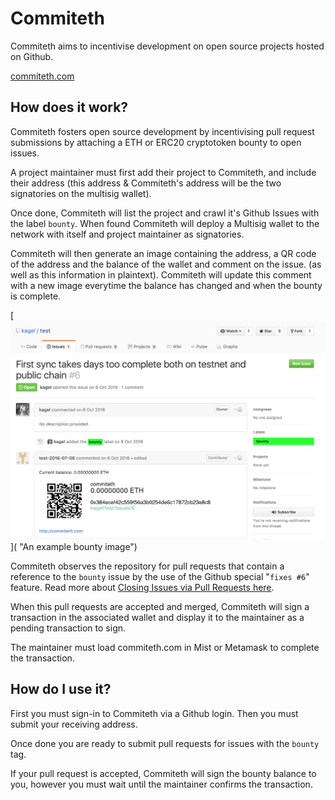 # Commiteth

Commiteth aims to incentivise development on open source projects hosted on Github.

[commiteth.com](http://commiteth.com)

## How does it work?

Commiteth fosters open source development by incentivising pull request submissions by attaching a ETH or ERC20 cryptotoken bounty to open issues.

A project maintainer must first add their project to Commiteth, and include their address (this address & Commiteth's address will be the two signatories on the multisig wallet).

Once done, Commiteth will list the project and crawl it's Github Issues with the label `bounty`. When found Commiteth will deploy a Multisig wallet to the network with itself and project maintainer as signatories.

Commiteth will then generate an image containing the address, a QR code of the address and the balance of the wallet and comment on the issue. (as well as this information in plaintext). Commiteth will update this comment with a new image everytime the balance has changed and when the bounty is complete.

[![An example bounty image](img/commitethbounty2.png)]( "An example bounty image")  

Commiteth observes the repository for pull requests that contain a reference to the `bounty` issue by the use of the Github special "`fixes #6`" feature. Read more about [Closing Issues via Pull Requests here](https://github.com/blog/1506-closing-issues-via-pull-requests).

When this pull requests are accepted and merged, Commiteth will sign a transaction in the associated wallet and display it to the maintainer as a pending transaction to sign.

The maintainer must load commiteth.com in Mist or Metamask to complete the transaction.

## How do I use it?

First you must sign-in to Commiteth via a Github login. Then you must submit your receiving address. 

Once done you are ready to submit pull requests for issues with the `bounty` tag. 

If your pull request is accepted, Commiteth will sign the bounty balance to you, however you must wait until the maintainer confirms the transaction.
 